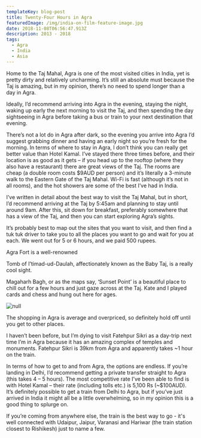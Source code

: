 ```yaml
---
templateKey: blog-post
title: Twenty-Four Hours in Agra
featuredImage: /img/india-on-film-feature-image.jpg
date: 2018-11-08T06:56:47.913Z
description: 2013 - 2018
tags:
  - Agra
  - India
  - Asia
---
```

Home to the Taj Mahal, Agra is one of the most visited cities in India, yet is pretty dirty and relatively uncharming. It’s still an absolute must because the Taj is amazing, but in my opinion, there’s no need to spend longer than a day in Agra. 

Ideally, I’d recommend arriving into Agra in the evening, staying the night, waking up early the next morning to visit the Taj, and then spending the day sightseeing in Agra before taking a bus or train to your next destination that evening. 

There’s not a lot do in Agra after dark, so the evening you arrive into Agra I’d suggest grabbing dinner and having an early night so you’re fresh for the morning. In terms of where to stay in Agra, I don’t think you can really get better value than Hotel Kamal. I’ve stayed there three times before, and their location is as good as it gets – if you head up to the rooftop (where they also have a restaurant) there are great views of the Taj. The rooms are cheap (a double room costs $9AUD per person) and it’s literally a 3-minute walk to the Eastern Gate of the Taj Mahal. Wi-Fi is fast (although it’s not in all rooms), and the hot showers are some of the best I’ve had in India. 

I’ve written in detail about the best way to visit the Taj Mahal, but in short, I’d recommend arriving at the Taj by 5:45am and planning to stay until around 9am. After this, sit down for breakfast, preferably somewhere that has a view of the Taj, and then you can start exploring Agra’s sights. 

It’s probably best to map out the sites that you want to visit, and then find a tuk tuk driver to take you to all the places you want to go and wait for you at each. We went out for 5 or 6 hours, and we paid 500 rupees.

Agra Fort is a well-renowned 

Tomb of I’timad-ud-Daulah, affectionately known as the Baby Taj, is a really cool sight.

Magaharh Bagh, or as the maps say, ‘Sunset Point’ is a beautiful place to chill out for a few hours and just gaze across at the Taj. Kate and I played cards and chess and hung out here for ages.

![null](/img/img_7870.jpg)

The shopping in Agra is average and overpriced, so definitely hold off until you get to other places.

I haven’t been before, but I’m dying to visit Fatehpur Sikri as a day-trip next time I’m in Agra because it has an amazing complex of temples and monuments. Fatehpur Sikri is 39km from Agra and apparently takes ~1 hour on the train.

In terms of how to get to and from Agra, the options are endless. If you’re landing in Delhi, I’d recommend getting a private transfer straight to Agra (this takes 4 – 5 hours). The most competitive rate I’ve been able to find is with Hotel Kamal – their rate (including tolls etc.) is 5,100 Rs (~$100AUD). It’s definitely possible to get a train from Delhi to Agra, but if you’ve just arrived in India it might all be a little overwhelming, so in my opinion this is a good thing to splurge on.

If you’re coming from anywhere else, the train is the best way to go - it's well connected with Udaipur, Jaipur, Varanasi and Hariwar (the train station closest to Rishikesh) just to name a few.
